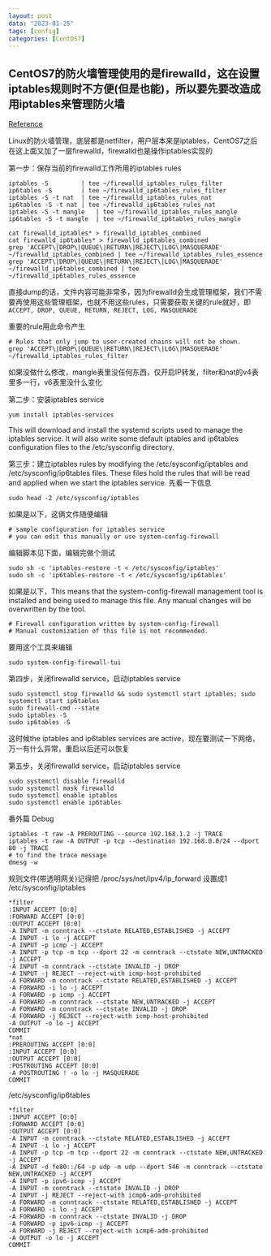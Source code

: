 ```yaml
---
layout: post
data: "2023-01-25"
tags: [config]
categories: [CentOS7]
---
```



## CentOS7的防火墙管理使用的是firewalld，这在设置iptables规则时不方便(但是也能)，所以要先要改造成用iptables来管理防火墙

[Reference](https://www.digitalocean.com/community/tutorials/how-to-migrate-from-firewalld-to-iptables-on-centos-7)

Linux的防火墙管理，底层都是netfilter，用户层本来是iptables，CentOS7之后在这上面又加了一层firewalld，firewalld也是操作iptables实现的

第一步：保存当前的firewalld工作所用的iptables rules
```
iptables -S         | tee ~/firewalld_iptables_rules_filter 
ip6tables -S        | tee ~/firewalld_ip6tables_rules_filter 
iptables -S -t nat  | tee ~/firewalld_iptables_rules_nat 
ip6tables -S -t nat | tee ~/firewalld_ip6tables_rules_nat 
iptables -S -t mangle   | tee ~/firewalld_iptables_rules_mangle 
ip6tables -S -t mangle  | tee ~/firewalld_ip6tables_rules_mangle

cat firewalld_iptables* > firewalld_iptables_combined 
cat firewalld_ip6tables* > firewalld_ip6tables_combined
grep 'ACCEPT\|DROP\|QUEUE\|RETURN\|REJECT\|LOG\|MASQUERADE' ~/firewalld_iptables_combined | tee ~/firewalld_iptables_rules_essence 
grep 'ACCEPT\|DROP\|QUEUE\|RETURN\|REJECT\|LOG\|MASQUERADE' ~/firewalld_ip6tables_combined | tee ~/firewalld_ip6tables_rules_essence
```
直接dump的话，文件内容可能非常多，因为firewalld会生成管理框架，我们不需要再使用这些管理框架，也就不用这些rules，只需要获取关键的rule就好，即`ACCEPT, DROP, QUEUE, RETURN, REJECT, LOG, MASQUERADE`   

重要的rule用此命令产生
```
# Rules that only jump to user-created chains will not be shown.   
grep 'ACCEPT\|DROP\|QUEUE\|RETURN\|REJECT\|LOG\|MASQUERADE' ~/firewalld_iptables_rules_filter
```
如果没做什么修改，mangle表里没任何东西，仅开启IP转发，filter和nat的v4表里多一行，v6表里没什么变化

第二步：安装iptables service
```
yum install iptables-services
```
This will download and install the systemd scripts used to manage the iptables service. It will also write some default iptables and ip6tables configuration files to the /etc/sysconfig directory.

第三步：建立iptables rules
by modifying the /etc/sysconfig/iptables and /etc/sysconfig/ip6tables files. These files hold the rules that will be read and applied when we start the iptables service.
先看一下信息
```
sudo head -2 /etc/sysconfig/iptables
```
如果是以下，这俩文件随便编辑
```
# sample configuration for iptables service
# you can edit this manually or use system-config-firewall
```
编辑脚本见下面，编辑完做个测试
```
sudo sh -c 'iptables-restore -t < /etc/sysconfig/iptables'
sudo sh -c 'ip6tables-restore -t < /etc/sysconfig/ip6tables'
```
如果是以下，This means that the system-config-firewall management tool is installed and being used to manage this file. Any manual changes will be overwritten by the tool.
```
# Firewall configuration written by system-config-firewall
# Manual customization of this file is not recommended.
```
要用这个工具来编辑
```
sudo system-config-firewall-tui
```

第四步，关闭firewalld service，启动iptables service
```
sudo systemctl stop firewalld && sudo systemctl start iptables; sudo systemctl start ip6tables
sudo firewall-cmd --state
sudo iptables -S 
sudo ip6tables -S
```
这时候the iptables and ip6tables services are active，现在要测试一下网络，万一有什么异常，重启以后还可以恢复

第五步，关闭firewalld service，启动iptables service
```
sudo systemctl disable firewalld
sudo systemctl mask firewalld
sudo systemctl enable iptables 
sudo systemctl enable ip6tables
```

番外篇 Debug
```
iptables -t raw -A PREROUTING --source 192.168.1.2 -j TRACE 
iptables -t raw -A OUTPUT -p tcp --destination 192.168.0.0/24 --dport 80 -j TRACE
# to find the trace message
dmesg -w
```

规则文件(带透明网关)记得把 /proc/sys/net/ipv4/ip_forward 设置成1
/etc/sysconfig/iptables
```
*filter 
:INPUT ACCEPT [0:0] 
:FORWARD ACCEPT [0:0] 
:OUTPUT ACCEPT [0:0] 
-A INPUT -m conntrack --ctstate RELATED,ESTABLISHED -j ACCEPT 
-A INPUT -i lo -j ACCEPT 
-A INPUT -p icmp -j ACCEPT 
-A INPUT -p tcp -m tcp --dport 22 -m conntrack --ctstate NEW,UNTRACKED -j ACCEPT 
-A INPUT -m conntrack --ctstate INVALID -j DROP 
-A INPUT -j REJECT --reject-with icmp-host-prohibited 
-A FORWARD -m conntrack --ctstate RELATED,ESTABLISHED -j ACCEPT 
-A FORWARD -i lo -j ACCEPT 
-A FORWARD -p icmp -j ACCEPT 
-A FORWARD -m conntrack --ctstate NEW,UNTRACKED -j ACCEPT 
-A FORWARD -m conntrack --ctstate INVALID -j DROP 
-A FORWARD -j REJECT --reject-with icmp-host-prohibited 
-A OUTPUT -o lo -j ACCEPT 
COMMIT 
*nat 
:PREROUTING ACCEPT [0:0] 
:INPUT ACCEPT [0:0] 
:OUTPUT ACCEPT [0:0] 
:POSTROUTING ACCEPT [0:0] 
-A POSTROUTING ! -o lo -j MASQUERADE 
COMMIT
```
/etc/sysconfig/ip6tables
```
*filter 
:INPUT ACCEPT [0:0] 
:FORWARD ACCEPT [0:0] 
:OUTPUT ACCEPT [0:0] 
-A INPUT -m conntrack --ctstate RELATED,ESTABLISHED -j ACCEPT 
-A INPUT -i lo -j ACCEPT 
-A INPUT -p tcp -m tcp --dport 22 -m conntrack --ctstate NEW,UNTRACKED -j ACCEPT 
-A INPUT -d fe80::/64 -p udp -m udp --dport 546 -m conntrack --ctstate NEW,UNTRACKED -j ACCEPT 
-A INPUT -p ipv6-icmp -j ACCEPT 
-A INPUT -m conntrack --ctstate INVALID -j DROP 
-A INPUT -j REJECT --reject-with icmp6-adm-prohibited 
-A FORWARD -m conntrack --ctstate RELATED,ESTABLISHED -j ACCEPT 
-A FORWARD -i lo -j ACCEPT 
-A FORWARD -m conntrack --ctstate INVALID -j DROP 
-A FORWARD -p ipv6-icmp -j ACCEPT 
-A FORWARD -j REJECT --reject-with icmp6-adm-prohibited 
-A OUTPUT -o lo -j ACCEPT 
COMMIT
```